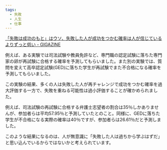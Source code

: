 ```yaml
---
tags:
  - 失敗
  - 人生
  - 仕事
---
```

[「失敗は成功のもと」はウソ、失敗した人が成功をつかむ確率は人が信じているよりずっと低い - GIGAZINE](https://gigazine.net/news/20240629-success-follows-failure/)

例えば、ある実験では司法試験や教員免許など、専門職の認定試験に落ちた専門家の卵が再試験に合格する確率を予測してもらいました。また別の実験では、質問を変えて高卒認定試験(GED)に落ちた学生が再試験でまた不合格になる確率を予測してもらいました。  

  
この実験の結果、多くの人は失敗した人が再チャレンジで成功をつかむ確率を過大評価する一方で、失敗を重ねる可能性は過小評価することが確かめられました。  
  
例えば、司法試験の再試験に合格する弁護士志望者の割合は35％しかありませんが、参加者らは平均57.95％と予測していたとのこと。同様に、GEDに落ちた学生が不合格になる実際の確率は40％ですが、参加者らは26.61％だと予測しました。

このような結果になるのは、人が無意識に「失敗した人は過ちから学ぶはずだ」と思い込んでいるからではないかと考えられています。

